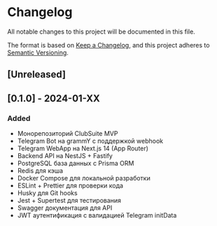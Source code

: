 # Changelog

All notable changes to this project will be documented in this file.

The format is based on [Keep a Changelog](https://keepachangelog.com/en/1.0.0/),
and this project adheres to [Semantic Versioning](https://semver.org/spec/v2.0.0.html).

## [Unreleased]

## [0.1.0] - 2024-01-XX

### Added

- Монорепозиторий ClubSuite MVP
- Telegram Bot на grammY с поддержкой webhook
- Telegram WebApp на Next.js 14 (App Router)
- Backend API на NestJS + Fastify
- PostgreSQL база данных с Prisma ORM
- Redis для кэша
- Docker Compose для локальной разработки
- ESLint + Prettier для проверки кода
- Husky для Git hooks
- Jest + Supertest для тестирования
- Swagger документация для API
- JWT аутентификация с валидацией Telegram initData
